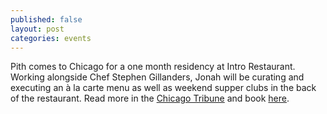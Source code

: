 ```yaml
---
published: false
layout: post
categories: events
---
```

Pith comes to Chicago for a one month residency at Intro Restaurant. Working alongside Chef Stephen Gillanders, Jonah will be curating and executing an à la carte menu as well as weekend supper clubs in the back of the restaurant. Read more in the [Chicago Tribune](http://www.chicagotribune.com/dining/restaurants/ct-pith-chef-jonah-reider-intro-restaurant-20160824-story.html) and book [here](http://introchicago.com/event-custom/chef-gillanders-welcomes-jonah-reider-of-pith-to-intro/).
